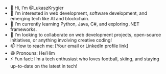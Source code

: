 - 👋 Hi, I’m @LukaszKrygier <br>
- 👀 I’m interested in web development, software development, and emerging tech like AI and blockchain. <br>
- 🌱 I’m currently learning Python, Java, C#, and exploring .NET frameworks. <br>
- 💞️ I’m looking to collaborate on web development projects, open-source initiatives, or anything involving creative coding! <br>
- 📫 How to reach me: [Your email or LinkedIn profile link] <br>
- 😄 Pronouns: He/Him <br>
- ⚡ Fun fact: I’m a tech enthusiast who loves football, skiing, and staying up-to-date on the latest in tech! <br>

<!---
LukaszKrygier/LukaszKrygier is a ✨ special ✨ repository because its `README.md` (this file) appears on your GitHub profile.
You can click the Preview link to take a look at your changes.
--->
